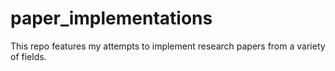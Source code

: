 # paper_implementations
This repo features my attempts to implement research papers from a variety of fields.
